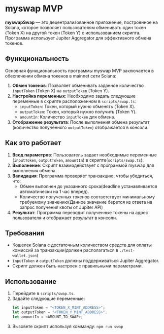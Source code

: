 # myswap MVP

**myswapSwap** — это децентрализованное приложение, построенное на Solana, которое позволяет пользователям обменивать один токен (Token X) на другой токен (Token Y) с использованием скрипта. Программа использует Jupiter Aggregator для эффективного обмена токенов.
## Функциональность

Основная функциональность программы myswap MVP заключается в обеспечении обмена токенов в mainnet сети Solana:

1. **Обмен токенов**: Позволяет обменивать заданное количество `inputToken` (Token X) на `outputToken` (Token Y).
2. **Настройка переменных**: Необходимо задать следующие переменные в скрипте расположенном в `scripts/swap.ts`:
   - `inputToken`: Токен, который нужно обменять (Token X).
   - `outputToken`: Токен, который нужно получить (Token Y).
   - `amountIn`: Количество `inputToken` для обмена.
3. **Отображение результата**: После выполнения обмена результат (количество полученного `outputToken`) отображается в консоли.

## Как это работает

1. **Ввод параметров**: Пользователь задает необходимые переменные (`inputToken`, `outputToken`, `amountIn`) в скрипте(`scripts/swap.ts`).
2. **Выполнение**: Скрипт взаимодействует с программой myswap для выполнения обмена.
3. **Валидация**: Программа проверяет транзакцию, чтобы убедиться, что:
   - Обмен выполнен до указанного срока(deadline устанавливается автоматически на 1 час вперед).
   - Количество полученных токенов соответствует минимальному требуемому значению(Данное значение берется из ответа на запрос получения квоты от Jupiter API)
4. **Результат**: Программа переводит полученные токены на адрес пользователя и отображает результат в консоли.

## Требования

- Кошелек Solana с достаточным количеством средств для оплаты комиссий за транзакции(должен располагаться в `./test-wallet.json`)
- `inputToken` и `outputToken` должны поддерживаться Jupiter Aggregator.
- Скрипт должен быть настроен с правильными параметрами.

## Использование

1. Перейдите в `scripts/swap.ts`.
2. Задайте следующие переменные:
   ```javascript
   let inputToken = "<TOKEN_X_MINT_ADDRESS>";
   let outputToken = "<TOKEN_Y_MINT_ADDRESS>";
   let amountIn = <AMOUNT_TO_SWAP>;
3. Вызовете скрипт используя комманду: `npm run swap`